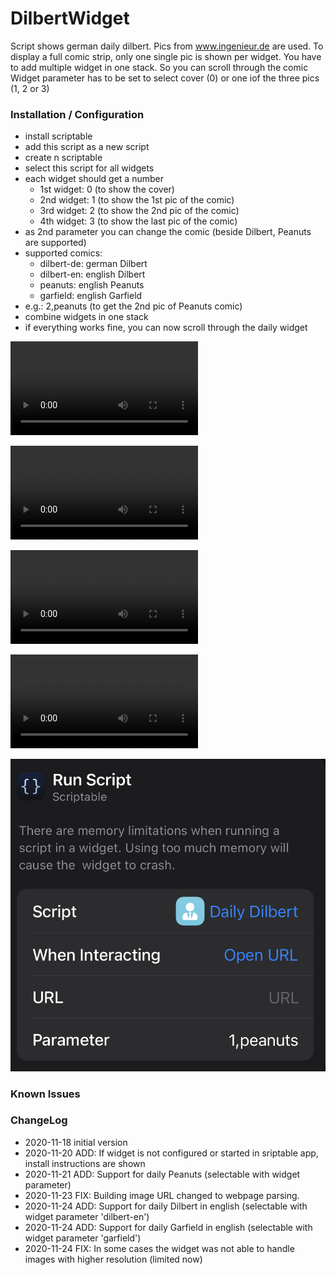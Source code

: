 # DilbertWidget

Script shows german daily dilbert. Pics from www.ingenieur.de are used.
To display a full comic strip, only one single pic is shown per widget.
You have to add multiple widget in one stack. So you can scroll through the comic
Widget parameter has to be set to select cover (0) or one iof the three pics (1, 2 or 3)

### Installation / Configuration
* install scriptable
* add this script as a new script
* create n scriptable
* select this script for all widgets
* each widget should get a number
   - 1st widget: 0 (to show the cover)
   - 2nd widget: 1 (to show the 1st pic of the comic)
   - 3rd widget: 2 (to show the 2nd pic of the comic)
   - 4th widget: 3 (to show the last pic of the comic)
* as 2nd parameter you can change the comic (beside Dilbert, Peanuts are supported)
* supported comics:
   - dilbert-de:   german Dilbert 
   - dilbert-en:  english Dilbert
   - peanuts:     english Peanuts
   - garfield:    english Garfield
* e.g.: 2,peanuts     (to get the 2nd pic of Peanuts comic)
* combine widgets in one stack
* if everything works fine, you can now scroll through the daily widget

![](movie.mov)

![](movie_peanuts.mov)

![](movie_dilbert_en.mov)

![](movie_garfield.mov)

![](config.jpg)

### Known Issues


### ChangeLog
- 2020-11-18 initial version
- 2020-11-20 ADD: If widget is not configured or started in sriptable app, install instructions are shown
- 2020-11-21 ADD: Support for daily Peanuts (selectable with widget parameter)
- 2020-11-23 FIX: Building image URL changed to webpage parsing.
- 2020-11-24 ADD: Support for daily Dilbert in english (selectable with widget parameter 'dilbert-en')
- 2020-11-24 ADD: Support for daily Garfield in english (selectable with widget parameter 'garfield')
- 2020-11-24 FIX: In some cases the widget was not able to handle images with higher resolution (limited now)
